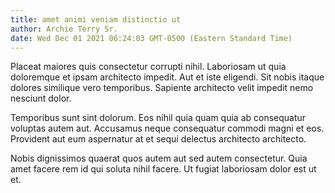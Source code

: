 ```yaml
---
title: amet animi veniam distinctio ut
author: Archie Terry Sr.
date: Wed Dec 01 2021 06:24:03 GMT-0500 (Eastern Standard Time)
---
```

Placeat maiores quis consectetur corrupti nihil. Laboriosam ut quia doloremque et ipsam architecto impedit. Aut et iste eligendi. Sit nobis itaque dolores similique vero temporibus. Sapiente architecto velit impedit nemo nesciunt dolor.

 Temporibus sunt sint dolorum. Eos nihil quia quam quia ab consequatur voluptas autem aut. Accusamus neque consequatur commodi magni et eos. Provident aut eum aspernatur at et sequi delectus architecto architecto.

 Nobis dignissimos quaerat quos autem aut sed autem consectetur. Quia amet facere rem id qui soluta nihil facere. Ut fugiat laboriosam dolor est ut et.